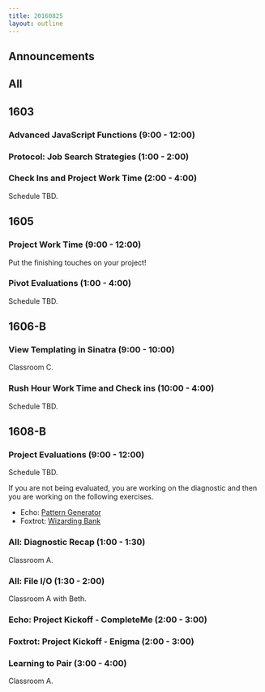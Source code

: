 ```yaml
---
title: 20160825
layout: outline
---
```


## Announcements

## All


## 1603

### Advanced JavaScript Functions (9:00 - 12:00)

### Protocol: Job Search Strategies (1:00 - 2:00)

### Check Ins and Project Work Time (2:00 - 4:00)

Schedule TBD.


## 1605

### Project Work Time (9:00 - 12:00)

Put the finishing touches on your project!

### Pivot Evaluations (1:00 - 4:00)

Schedule TBD.


## 1606-B

### View Templating in Sinatra (9:00 - 10:00)

Classroom C.

### Rush Hour Work Time and Check ins (10:00 - 4:00)

Schedule TBD.


## 1608-B

### Project Evaluations (9:00 - 12:00)

Schedule TBD.

If you are not being evaluated, you are working on the diagnostic and then you
are working on the following exercises.

* Echo: [Pattern Generator]()
* Foxtrot: [Wizarding Bank]()

### All: Diagnostic Recap (1:00 - 1:30)

Classroom A.

### All: File I/O (1:30 - 2:00)

Classroom A with Beth.

### Echo: Project Kickoff - CompleteMe (2:00 - 3:00)

### Foxtrot: Project Kickoff - Enigma (2:00 - 3:00)

### Learning to Pair (3:00 - 4:00)

Classroom A.
